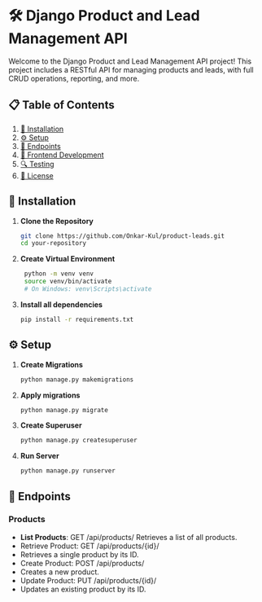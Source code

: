 # 🛠️ Django Product and Lead Management API

Welcome to the Django Product and Lead Management API project! This project includes a RESTful API for managing products and leads, with full CRUD operations, reporting, and more.

## 📋 Table of Contents
1. [🔧 Installation](#installation)
2. [⚙️ Setup](#setup)
3. [📂 Endpoints](#endpoints)
4. [🎨 Frontend Development](#frontend-development)
5. [🔍 Testing](#testing)
6. [📄 License](#license)

## 🔧 Installation

1. **Clone the Repository**
   ```bash
   git clone https://github.com/Onkar-Kul/product-leads.git
   cd your-repository

2. **Create Virtual Environment**
   ```bash
    python -m venv venv
    source venv/bin/activate  
    # On Windows: venv\Scripts\activate

3. **Install all dependencies**
   ```bash
   pip install -r requirements.txt

## ⚙️ Setup

1. **Create Migrations**
   ```bash
   python manage.py makemigrations

2. **Apply migrations**
   ```bash
   python manage.py migrate

3. **Create Superuser**
   ```bash
   python manage.py createsuperuser

4. **Run Server**
   ```bash
   python manage.py runserver

## 📂 Endpoints
### Products
* __List Products__: GET /api/products/
Retrieves a list of all products.
* Retrieve Product: GET /api/products/{id}/
* Retrieves a single product by its ID.
* Create Product: POST /api/products/
* Creates a new product.
* Update Product: PUT /api/products/{id}/
* Updates an existing product by its ID.
   
   
   

